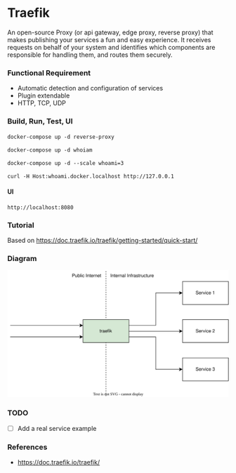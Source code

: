 # Traefik

An open-source Proxy (or api gateway, edge proxy, reverse proxy) that makes publishing your services a fun and easy
experience. It receives requests on behalf of your system and identifies which components are responsible for handling
them, and routes them securely.

### Functional Requirement
- Automatic detection and configuration of services
- Plugin extendable
- HTTP, TCP, UDP

### Build, Run, Test, UI

```
docker-compose up -d reverse-proxy
```
```
docker-compose up -d whoiam
```
```
docker-compose up -d --scale whoami=3
```

```
curl -H Host:whoami.docker.localhost http://127.0.0.1
```

#### UI

```
http://localhost:8080
```

### Tutorial
Based on https://doc.traefik.io/traefik/getting-started/quick-start/

### Diagram

![System Design](system-design.svg)

### TODO

- [ ] Add a real service example

### References

- https://doc.traefik.io/traefik/